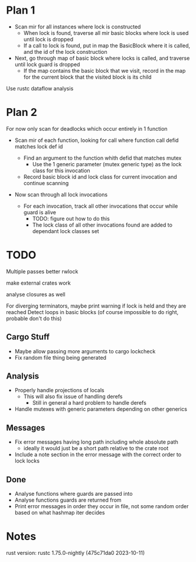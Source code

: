 # Plan 1

- Scan mir for all instances where lock is constructed
    - When lock is found, traverse all mir basic blocks where lock is used until lock is dropped
    - If a call to lock is found, put in map the BasicBlock where it is called, and the id of the lock construction
- Next, go through map of basic block where locks is called, and traverse until lock guard is dropped
    - If the map contains the basic block that we visit, record in the map for the current block that the visited block is its child

Use rustc dataflow analysis

# Plan 2

For now only scan for deadlocks which occur entirely in 1 function

- Scan mir of each function, looking for call where function call defid matches lock def id
    - Find an argument to the function whith defid that matches mutex
        - Use the 1 generic parameter (mutex generic type) as the lock class for this invocation
    - Record basic block id and lock class for current invocation and continue scanning

- Now scan through all lock invocations
    - For each invocation, track all other invocations that occur while guard is alive
        - TODO: figure out how to do this
        - The lock class of all other invocations found are added to dependant lock classes set

# TODO

Multiple passes better
rwlock

make external crates work

analyse closures as well

For diverging terminators, maybe print warning if lock is held and they are reached
Detect loops in basic blocks (of course impossible to do right, probable don't do this)

## Cargo Stuff

- Maybe allow passing more arguments to cargo lockcheck
- Fix random file thing being generated

## Analysis

- Properly handle projections of locals
    - This will also fix issue of handling derefs
        - Still in general a hard problem to handle derefs
- Handle mutexes with generic parameters depending on other generics

## Messages

- Fix error messages having long path including whole absolute path
    - ideally it would just be a short path relative to the crate root
- Include a note section in the error message with the correct order to lock locks

## Done

- Analyse functions where guards are passed into
- Analyse functions guards are returned from
- Print error messages in order they occur in file, not some random order based on what hashmap iter decides

# Notes

rust version:
rustc 1.75.0-nightly (475c71da0 2023-10-11)